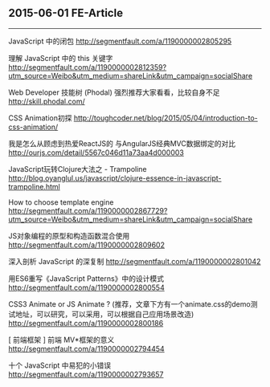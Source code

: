 ## 2015-06-01 FE-Article
---

JavaScript 中的闭包
http://segmentfault.com/a/1190000002805295

理解 JavaScript 中的 this 关键字
http://segmentfault.com/a/1190000002812359?utm_source=Weibo&utm_medium=shareLink&utm_campaign=socialShare

Web Developer 技能树 (Phodal) 强烈推荐大家看看，比较自身不足  
http://skill.phodal.com/

CSS Animation初探
http://toughcoder.net/blog/2015/05/04/introduction-to-css-animation/

我是怎么从顾虑到热爱ReactJS的 与AngularJS经典MVC数据绑定的对比 
http://ourjs.com/detail/5567c046d11a73aa4d000003

JavaScript玩转Clojure大法之 - Trampoline
http://blog.oyanglul.us/javascript/clojure-essence-in-javascript-trampoline.html

How to choose template engine
http://segmentfault.com/a/1190000002867729?utm_source=Weibo&utm_medium=shareLink&utm_campaign=socialShare

JS对象编程的原型和构造函数混合使用
http://segmentfault.com/a/1190000002809602

深入剖析 JavaScript 的深复制 
http://segmentfault.com/a/1190000002801042

用ES6重写《JavaScript Patterns》中的设计模式 
http://segmentfault.com/a/1190000002800554

CSS3 Animate or JS Animate ? (推荐，文章下方有一个animate.css的demo测试地址，可以研究，可以采用，可以根据自己应用场景改造)
http://segmentfault.com/a/1190000002800186 

[ 前端框架 ] 前端 MV*框架的意义
http://segmentfault.com/a/1190000002794454

十个 JavaScript 中易犯的小错误 
http://segmentfault.com/a/1190000002793657
